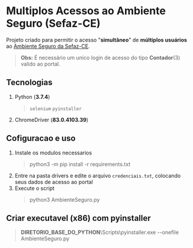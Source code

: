 # Multiplos Acessos ao Ambiente Seguro (Sefaz-CE)
Projeto criado para permitir o acesso "**simultâneo**" de **múltiplos usuários** ao [Ambiente Seguro da Sefaz-CE](https://servicos.sefaz.ce.gov.br/internet/acessoseguro/servicosenha/logarusuario/login.asp).
> **Obs:** É necessário um unico login de acesso do tipo **Contador**(3) valido ao portal.

## Tecnologias
1. Python (**3.7.4**)
   > `selenium`  `pyinstaller`
   
3. ChromeDriver (**83.0.4103.39**)

## Cofiguracao e uso
1. Instale os modulos necessarios
   > python3 -m pip install -r requirements.txt
2. Entre na pasta drivers e edite o arquivo `credenciais.txt`, colocando seus dados de acesso ao portal
3. Execute o script
   > python3 AmbienteSeguro.py

## Criar executavel (**x86**) com pyinstaller
> **DIRETORIO_BASE_DO_PYTHON**\Scripts\pyinstaller.exe --onefile AmbienteSeguro.py


